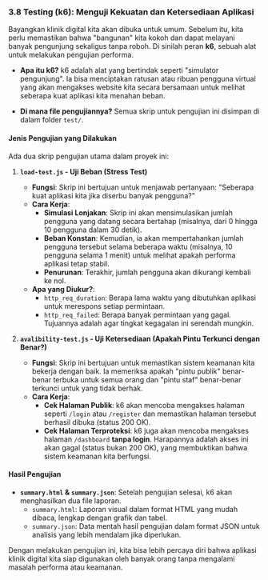 ### 3.8 Testing (k6): Menguji Kekuatan dan Ketersediaan Aplikasi

Bayangkan klinik digital kita akan dibuka untuk umum. Sebelum itu, kita perlu memastikan bahwa "bangunan" kita kokoh dan dapat melayani banyak pengunjung sekaligus tanpa roboh. Di sinilah peran **k6**, sebuah alat untuk melakukan pengujian performa.

- **Apa itu k6?**
  k6 adalah alat yang bertindak seperti "simulator pengunjung". Ia bisa menciptakan ratusan atau ribuan pengguna virtual yang akan mengakses website kita secara bersamaan untuk melihat seberapa kuat aplikasi kita menahan beban.

- **Di mana file pengujiannya?**
  Semua skrip untuk pengujian ini disimpan di dalam folder `test/`.

#### Jenis Pengujian yang Dilakukan

Ada dua skrip pengujian utama dalam proyek ini:

1.  **`load-test.js` - Uji Beban (Stress Test)**

    - **Fungsi**: Skrip ini bertujuan untuk menjawab pertanyaan: "Seberapa kuat aplikasi kita jika diserbu banyak pengguna?"
    - **Cara Kerja**:
      - **Simulasi Lonjakan**: Skrip ini akan mensimulasikan jumlah pengguna yang datang secara bertahap (misalnya, dari 0 hingga 10 pengguna dalam 30 detik).
      - **Beban Konstan**: Kemudian, ia akan mempertahankan jumlah pengguna tersebut selama beberapa waktu (misalnya, 10 pengguna selama 1 menit) untuk melihat apakah performa aplikasi tetap stabil.
      - **Penurunan**: Terakhir, jumlah pengguna akan dikurangi kembali ke nol.
    - **Apa yang Diukur?**:
      - `http_req_duration`: Berapa lama waktu yang dibutuhkan aplikasi untuk merespons setiap permintaan.
      - `http_req_failed`: Berapa banyak permintaan yang gagal. Tujuannya adalah agar tingkat kegagalan ini serendah mungkin.

2.  **`avalibility-test.js` - Uji Ketersediaan (Apakah Pintu Terkunci dengan Benar?)**
    - **Fungsi**: Skrip ini bertujuan untuk memastikan sistem keamanan kita bekerja dengan baik. Ia memeriksa apakah "pintu publik" benar-benar terbuka untuk semua orang dan "pintu staf" benar-benar terkunci untuk yang tidak berhak.
    - **Cara Kerja**:
      - **Cek Halaman Publik**: k6 akan mencoba mengakses halaman seperti `/login` atau `/register` dan memastikan halaman tersebut berhasil dibuka (status 200 OK).
      - **Cek Halaman Terproteksi**: k6 juga akan mencoba mengakses halaman `/dashboard` **tanpa login**. Harapannya adalah akses ini akan gagal (status bukan 200 OK), yang membuktikan bahwa sistem keamanan kita berfungsi.

#### Hasil Pengujian

- **`summary.html` & `summary.json`**: Setelah pengujian selesai, k6 akan menghasilkan dua file laporan.
  - `summary.html`: Laporan visual dalam format HTML yang mudah dibaca, lengkap dengan grafik dan tabel.
  - `summary.json`: Data mentah hasil pengujian dalam format JSON untuk analisis yang lebih mendalam jika diperlukan.

Dengan melakukan pengujian ini, kita bisa lebih percaya diri bahwa aplikasi klinik digital kita siap digunakan oleh banyak orang tanpa mengalami masalah performa atau keamanan.

